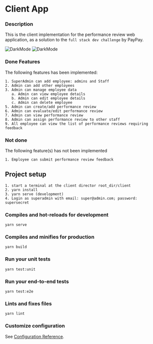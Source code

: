 # Client App

### Description
This is the client implementation for the performance review web application, as a solution to the `full stack dev challenge` by PayPay.

![DarkMode](https://s2.aconvert.com/convert/p3r68-cdx67/tb7ph-pcar4.png?dl=0=250x250)
![DarkMode](https://s2.aconvert.com/convert/p3r68-cdx67/t6yhi-9rhbd.png?dl=0=250x250)

### Done Features 
The following features has been implemented:
```
1. SuperAdmin can add employee: admins and Staff
2. Admin can add other employees
3. Admin can manage employee data
   a. Admin can view employee details 
   b. Admin can edit employee details
   c. Admin can delete employee
5. Admin can create/add performance review
6. Admin can evaluate/edit performance review
7. Admin can view performance review
8. Admin can assign performance review to other staff
9. All employee can view the list of performance reviews requiring feedback
```

### Not done
The following feature(s) has not been implemented
```
1. Employee can submit performance review feedback
```

## Project setup
```
1. start a terminal at the client director root_dir/client
2. yarn install
3. yarn serve (development)
4. Login as superadmin with email: super@admin.com; password: supersecret
```


### Compiles and hot-reloads for development
```
yarn serve
```

### Compiles and minifies for production
```
yarn build
```

### Run your unit tests
```
yarn test:unit
```

### Run your end-to-end tests
```
yarn test:e2e
```

### Lints and fixes files
```
yarn lint
```

### Customize configuration
See [Configuration Reference](https://cli.vuejs.org/config/).
